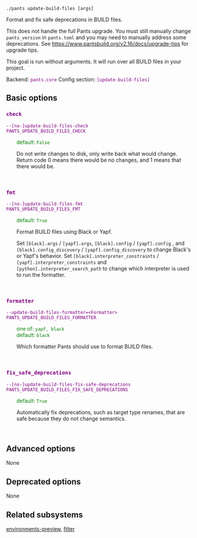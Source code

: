 ```
./pants update-build-files [args]
```
Format and fix safe deprecations in BUILD files.

This does not handle the full Pants upgrade. You must still manually change `pants_version` in `pants.toml` and you may need to manually address some deprecations. See https://www.pantsbuild.org/v2.16/docs/upgrade-tips for upgrade tips.

This goal is run without arguments. It will run over all BUILD files in your project.

Backend: <span style="color: purple"><code>pants.core</code></span>
Config section: <span style="color: purple"><code>[update-build-files]</code></span>

## Basic options

<div style="color: purple">

### `check`

  <code>--[no-]update-build-files-check</code><br>
  <code>PANTS_UPDATE_BUILD_FILES_CHECK</code><br>
</div>
<div style="padding-left: 2em;">
<span style="color: green">default: <code>False</code></span>

<br>

Do not write changes to disk, only write back what would change. Return code 0 means there would be no changes, and 1 means that there would be.
</div>
<br>

<div style="color: purple">

### `fmt`

  <code>--[no-]update-build-files-fmt</code><br>
  <code>PANTS_UPDATE_BUILD_FILES_FMT</code><br>
</div>
<div style="padding-left: 2em;">
<span style="color: green">default: <code>True</code></span>

<br>

Format BUILD files using Black or Yapf.

Set `[black].args` / `[yapf].args`, `[black].config` / `[yapf].config` , and `[black].config_discovery` / `[yapf].config_discovery` to change Black's or Yapf's behavior. Set `[black].interpreter_constraints` / `[yapf].interpreter_constraints` and `[python].interpreter_search_path` to change which interpreter is used to run the formatter.
</div>
<br>

<div style="color: purple">

### `formatter`

  <code>--update-build-files-formatter=&lt;Formatter&gt;</code><br>
  <code>PANTS_UPDATE_BUILD_FILES_FORMATTER</code><br>
</div>
<div style="padding-left: 2em;">
<span style="color: green">one of: <code>yapf, black</code></span><br>
<span style="color: green">default: <code>black</code></span>

<br>

Which formatter Pants should use to format BUILD files.
</div>
<br>

<div style="color: purple">

### `fix_safe_deprecations`

  <code>--[no-]update-build-files-fix-safe-deprecations</code><br>
  <code>PANTS_UPDATE_BUILD_FILES_FIX_SAFE_DEPRECATIONS</code><br>
</div>
<div style="padding-left: 2em;">
<span style="color: green">default: <code>True</code></span>

<br>

Automatically fix deprecations, such as target type renames, that are safe because they do not change semantics.
</div>
<br>


## Advanced options

None

## Deprecated options

None


## Related subsystems
[environments-preview](environments-preview.md), [filter](filter.md)
